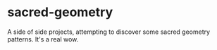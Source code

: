 ﻿# sacred-geometry
A side of side projects, attempting to discover some sacred geometry patterns. It's a real wow.
